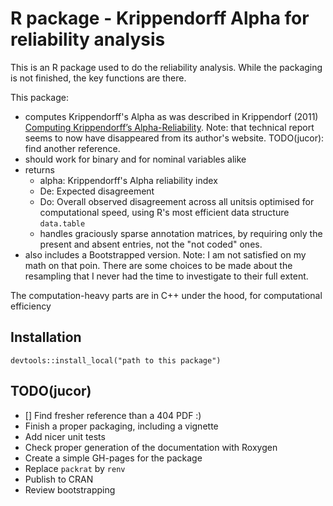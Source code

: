 # R package - Krippendorff Alpha for reliability analysis

This is an R package used to do the reliability analysis. While the packaging is not finished, the key functions are there.

This package:
- computes Krippendorff's Alpha as was described in Krippendorf (2011)  [Computing Krippendorff’s Alpha-Reliability](http://web.asc.upenn.edu/usr/krippendorff/mwebreliability5.pdf). Note: that technical report seems to now have disappeared from its author's website. TODO(jucor): find another reference.
- should work for binary and for nominal variables alike
- returns 
   - alpha: Krippendorff's Alpha reliability index
   - De: Expected disagreement
   - Do: Overall observed disagreement across all unitsis optimised for computational speed, using R's most efficient data structure `data.table`
   - handles graciously sparse annotation matrices, by requiring only the present and absent entries, not the "not coded" ones.
- also includes a Bootstrapped version. Note: I am not satisfied on my math on that poin. There are some choices to be made about the resampling that I never had the time to investigate to their full extent. 

The computation-heavy parts are in C++ under the hood, for computational efficiency

## Installation
```
devtools::install_local("path to this package")
```

## TODO(jucor)

- [] Find fresher reference than a 404 PDF :)
- Finish a proper packaging, including a vignette
- Add nicer unit tests
- Check proper generation of the documentation with Roxygen
- Create a simple GH-pages for the package
- Replace `packrat` by `renv`
- Publish to CRAN
- Review bootstrapping
